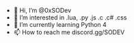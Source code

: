 - 👋 Hi, I’m @0xSODev
- 👀 I’m interested in .lua, .py .js .c .c# .css
- 🌱 I’m currently learning Python 4
- 📫 How to reach me discord.gg/SODEV 

